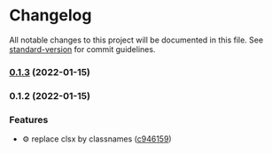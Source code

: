 # Changelog

All notable changes to this project will be documented in this file. See [standard-version](https://github.com/conventional-changelog/standard-version) for commit guidelines.

### [0.1.3](https://github.com/flosrn/nextjs-ts-starter/compare/v0.1.2...v0.1.3) (2022-01-15)

### 0.1.2 (2022-01-15)


### Features

* ⚙️  replace clsx by classnames ([c946159](https://github.com/flosrn/nextjs-ts-starter/commit/c9461590afee657e4e8fb15b466d4777cba2a1b5))
